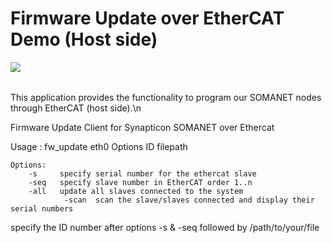 Firmware Update over EtherCAT Demo (Host side)
=======================
<a href="https://github.com/synapticon/sc_somanet-base/blob/master/SYNAPTICON.md">
<img align="left" src="https://s3-eu-west-1.amazonaws.com/synapticon-resources/images/logos/synapticon_fullname_blackoverwhite_280x48.png"/>
</a>
<br/>
<br/>

This application provides the functionality to program our SOMANET nodes through EtherCAT (host side).\n

Firmware Update Client for Synapticon SOMANET over Ethercat

 Usage : fw_update eth0 Options ID filepath
	
	Options:
		-s     specify serial number for the ethercat slave
		-seq   specify slave number in EtherCAT order 1..n
		-all   update all slaves connected to the system
    	        -scan  scan the slave/slaves connected and display their serial numbers

specify the ID number after options -s & -seq followed by /path/to/your/file

